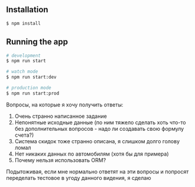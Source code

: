 

## Installation

```bash
$ npm install
```

## Running the app

```bash
# development
$ npm run start

# watch mode
$ npm run start:dev

# production mode
$ npm run start:prod
```

Вопросы, на которые я хочу получить ответы:
1. Очень странно написанное задание 
2. Непонятные исходные данные (по ним тяжело сделать хоть что-то без дополнительных вопросов - надо ли создавать свою формулу счета?)
3. Система скидок тоже странно описана, я слишком долго голову ломал
4. Нет никаких данных по автомобилям (хотя бы для примера)
5. Почему нельзя использовать ORM?

Подытоживая, если мне нормально ответят на эти вопросы и попросят переделать тестовое в угоду данного видения, я сделаю


